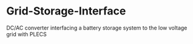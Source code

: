 # Grid-Storage-Interface
DC/AC converter interfacing a battery storage system to the low voltage grid with PLECS
